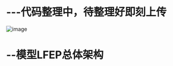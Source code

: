 # ---代码整理中，待整理好即刻上传
![image](https://github.com/user-attachments/assets/6588d64c-a081-447b-9982-b5b4c7e67212)
# --模型LFEP总体架构
